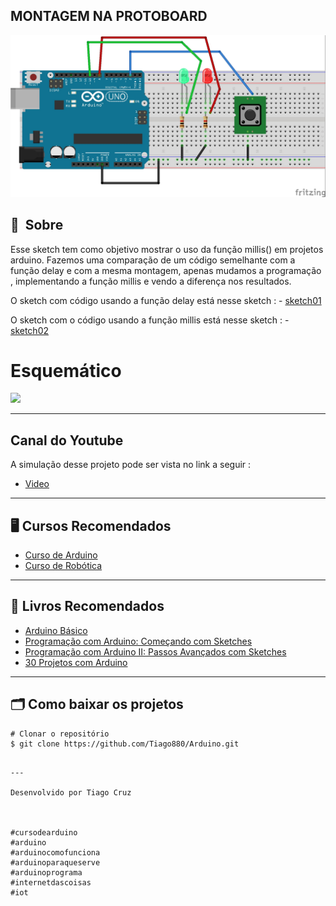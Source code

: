 
## MONTAGEM NA PROTOBOARD
![](../images/Millis_delay_bb.jpg)


## 🔖&nbsp; Sobre
Esse sketch tem como objetivo mostrar o uso 
da função millis() em projetos arduino. Fazemos uma comparação de um código semelhante com a função delay e com a mesma montagem, apenas mudamos a programação , implementando a função millis e vendo a diferença nos resultados.

O sketch com código usando a função delay está nesse sketch : - [sketch01](https://github.com/Tiago880/Arduino/tree/main/Millis/Codigo_com_delay) 


O sketch com o código usando a função millis está nesse sketch : - [sketch02](https://github.com/Tiago880/Arduino/tree/main/Millis/Codigo_com_millis) 


# Esquemático
![](../images/Millis_delay_Esquemático.jpg)

---

## Canal do Youtube

A simulação desse projeto pode ser vista no link 
a seguir : 
- [Video](https://hotm.art/aU22TclL) 

---
## 🖥️ Cursos Recomendados
- [Curso de Arduino](https://go.hotmart.com/B34741498L) 
- [Curso de Robótica](https://go.hotmart.com/A52784638Q)
---

## 📖 Livros Recomendados
- [Arduino Básico](https://amzn.to/3vx6nOo)
- [Programação com Arduino: Começando com Sketches](https://amzn.to/3gNc5Yx)
- [Programação com Arduino II: Passos Avançados com Sketches](https://amzn.to/2S7O2Jm)
- [30 Projetos com Arduino](https://amzn.to/2QLKEDN)

---

## 🗂 Como baixar os projetos

    # Clonar o repositório
    $ git clone https://github.com/Tiago880/Arduino.git

```

---

Desenvolvido por Tiago Cruz



#cursodearduino​
#arduino​
#arduinocomofunciona​
#arduinoparaqueserve​
#arduinoprograma​
#internetdascoisas​
#iot